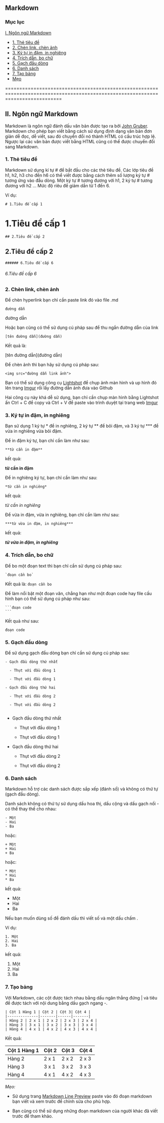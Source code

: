 
## Markdown

### Mục lục

[I. Ngôn ngữ Markdown](#ngonngumarkdown)
- [1. Thẻ tiêu đề](#thetieude)
- [2. Chèn link, chèn ảnh](#chenlinkchenanh)
- [3. Ký tự in đậm, in nghiêng](#kytuindaminnghieng)
- [4. Trích dẫn, bo chữ](#trichdanbochu)
- [5. Gạch đầu dòng](#gachdaudong)
- [6. Danh sách](#danhsach)
- [7. Tạo bảng](#taobang)
- [Mẹo](#meo)
	
================================================================================================================================

<a name="ngonngumarkdown"></a>

## II. Ngôn ngữ Markdown

Markdown là ngôn ngữ đánh dấu văn bản được tạo ra bởi [John Gruber](https://en.wikipedia.org/wiki/John_Gruber). Markdown cho phép bạn viết bằng cách sử dụng định dạng văn bản đơn giản dễ đọc, dễ viết, sau đó chuyển đổi nó thành HTML có cấu trúc hợp lệ. Ngược lại các văn bản được viết bằng HTML cũng có thể được chuyển đổi sang Markdown.

### 1. Thẻ tiêu đề

Markdown sử dụng kí tự # để bắt đầu cho các thẻ tiêu đề. Các lớp tiêu đề h1, h2, h3 cho đến h6 có thể viết được bằng cách thêm số lượng ký tự # tương ứng vào đầu dòng. Một ký tự # tương đương với h1, 2 ký tự # tương đương với h2 ... Mức độ riêu đề giảm dần từ 1 đến 6.

Ví dụ:

```
# 1.Tiêu đề cấp 1
```

# 1.Tiêu đề cấp 1

```
## 2.Tiêu đề cấp 2
```

## 2.Tiêu đề cấp 2

```
###### 6.Tiêu đề cấp 6
```

###### 6.Tiêu đề cấp 6

### 2. Chèn link, chèn ảnh

Để chèn hyperlink bạn chỉ cần paste link đó vào file .md

```
đường dẫn
```

đường dẫn

Hoặc bạn cũng có thể sử dụng cú pháp sau để thu ngắn đường dẫn của link

```
[tên đường dẫn](đường dẫn)
```

Kết quả là:

[tên đường dẫn](đường dẫn)

Để chèn ảnh thì bạn hãy sử dụng cú pháp sau:

```
<img src="đường dẫn link ảnh">
```

Bạn có thể sử dụng công cụ [Lightshot](https://app.prntscr.com/en/index.html) để chụp ảnh màn hình và up hình đó lên trang [Imgur](https://imgur.com/) rồi lấy đường dẫn ảnh đưa vào Github

Hai công cụ này khá dễ sử dụng, bạn chỉ cần chụp màn hình bằng Lightshot ấn Ctrl + C để copy và Ctrl + V để paste vào trình duyệt tại trang web [Imgur](https://imgur.com/)

### 3. Ký tự in đậm, in nghiêng

Bạn sử dụng 1 ký tự * để in nghiêng, 2 ký tự ** để bôi đậm, và 3 ký tự *** để vừa in nghiêng vừa bôi đậm.

Để in đậm ký tự, bạn chỉ cần làm như sau:

```
**từ cần in đậm**
```

kết quả:

**từ cần in đậm**

Để in nghiêng ký tự, bạn chỉ cần làm như sau:

```
*từ cần in nghiêng*
```

kết quả:

*từ cần in nghiêng*

Để vừa in đậm, vừa in nghiêng, bạn chỉ cần làm như sau:

```
***từ vừa in đậm, in nghiêng***
```

kết quả:

***từ vừa in đậm, in nghiêng***

### 4. Trích dẫn, bo chữ

Để bo một đoạn text thì bạn chỉ cần sử dụng cú pháp sau:

```
`đoạn cần bo`
```

Kết quả là: `đoạn cần bo`

Để làm nổi bật một đoạn văn, chẳng hạn như một đoạn code hay file cấu hình bạn có thể sử dụng cú pháp như sau:

    ```đoạn code
    ```

Kết quả như sau:

```
đoạn code
```

### 5. Gạch đầu dòng

Để sử dụng gạch đầu dòng bạn chỉ cần sử dụng cú pháp sau:

```
- Gạch đầu dòng thứ nhất
  
  - Thụt với đầu dòng 1
  
  - Thụt với đầu dòng 1
 
- Gạch đầu dòng thứ hai
  
  - Thụt với đầu dòng 2
  
  - Thụt với đầu dòng 2
  
```

- Gạch đầu dòng thứ nhất
  
  - Thụt với đầu dòng 1
  
  - Thụt với đầu dòng 1
  
- Gạch đầu dòng thứ hai
  
  - Thụt với đầu dòng 2
  
  - Thụt với đầu dòng 2
  
### 6. Danh sách

Markdown hỗ trợ các danh sách được sắp xếp (đánh số) và không có thứ tự (gạch đầu dòng).

Danh sách không có thứ tự sử dụng dấu hoa thị, dấu cộng và dấu gạch nối - có thể thay thế cho nhau:

```
- Một
- Hai
- Ba
```

hoặc:

```
+ Một
+ Hai
+ Ba
```

hoặc:

```
* Một
* Hai
* Ba
```

kết quả:

- Một
- Hai
- Ba

Nếu bạn muốn dùng số để đánh dấu thì viết số và một dấu chấm .

Ví dụ:

```
1. Một
2. Hai
3. Ba
```

kết quả:

1. Một
2. Hai
3. Ba

### 7. Tạo bảng

Với Markdown, các cột được tách nhau bằng dấu ngăn thẳng đứng | và tiêu đề được tách với nội dung bằng dấu gạch ngang -.

```
| Cột 1 Hàng 1 | Cột 2 | Cột 3| Cột 4 |
|--------------|-------|------|-------|
| Hàng 2 | 2 x 1 | 2 x 2 | 2 x 3 | 2 x 4 |
| Hàng 3 | 3 x 1 | 3 x 2 | 3 x 3 | 3 x 4 |
| Hàng 4 | 4 x 1 | 4 x 2 | 4 x 3 | 4 x 4 |
```

Kết quả:

| Cột 1 Hàng 1 | Cột 2 | Cột 3| Cột 4 |
|--------------|-------|------|-------|
| Hàng 2 | 2 x 1 | 2 x 2 | 2 x 3 | 2 x 4 |
| Hàng 3 | 3 x 1 | 3 x 2 | 3 x 3 | 3 x 4 |
| Hàng 4 | 4 x 1 | 4 x 2 | 4 x 3 | 4 x 4 |

*Mẹo:*

- Sử dụng trang [Markdown Line Preview](https://markdownlivepreview.com/) paste vào đó đoạn markdown bạn viết và xem trước để chỉnh sửa cho phù hợp.

- Bạn cũng có thể sử dụng những đoạn markdown của người khác đã viết trước để tham khảo.
